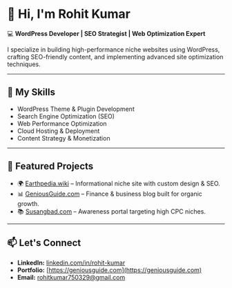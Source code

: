 # 👋 Hi, I'm Rohit Kumar

💻 **WordPress Developer | SEO Strategist | Web Optimization Expert**  

I specialize in building high-performance niche websites using WordPress, crafting SEO-friendly content, and implementing advanced site optimization techniques.

---

## 🚀 My Skills
- WordPress Theme & Plugin Development
- Search Engine Optimization (SEO)
- Web Performance Optimization
- Cloud Hosting & Deployment
- Content Strategy & Monetization

---

## 📌 Featured Projects
- 🌍 [Earthpedia.wiki](https://earthpedia.wiki) – Informational niche site with custom design & SEO.
- 📊 [GeniousGuide.com](https://geniousguide.com) – Finance & business blog built for organic growth.
- 📚 [Susangbad.com](https://susangbad.com) – Awareness portal targeting high CPC niches.

---

## 📫 Let's Connect
- **LinkedIn:** [linkedin.com/in/rohit-kumar](#)
- **Portfolio:** [https://geniousguide.com](https://geniousguide.com)
- **Email:** rohitkumar750329@gmail.com
